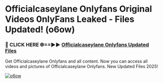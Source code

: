 # Officialcaseylane Onlyfans Original Videos 0nlyFans Leaked - Files Updated! (o6ow)

<h3>🔴 CLICK HERE 🌐==►► <a href="https://tinyurl.com/ehrbuxhb" rel="nofollow">Officialcaseylane Onlyfans Updated Files</a></h3>

Get Officialcaseylane Onlyfans and all content. Now you can access all videos and pictures of Officialcaseylane Onlyfans. New Updated Files 2025!

[![o6ow](https://i.imgur.com/lVYEuWS.gif)](https://tinyurl.com/ehrbuxhb)
